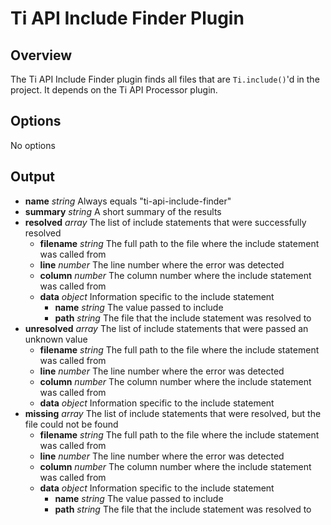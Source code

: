 Ti API Include Finder Plugin
============================

## Overview

The Ti API Include Finder plugin finds all files that are ```Ti.include()```'d in the project. It depends on the Ti API Processor plugin.

## Options

No options

## Output

* **name** _string_ Always equals "ti-api-include-finder"
* **summary** _string_ A short summary of the results
* **resolved** _array_ The list of include statements that were successfully resolved
	* **filename** _string_ The full path to the file where the include statement was called from
	* **line** _number_ The line number where the error was detected
	* **column** _number_ The column number where the include statement was called from
	* **data** _object_ Information specific to the include statement
		* **name** _string_ The value passed to include
		* **path** _string_ The file that the include statement was resolved to
* **unresolved** _array_ The list of include statements that were passed an unknown value
	* **filename** _string_ The full path to the file where the include statement was called from
	* **line** _number_ The line number where the error was detected
	* **column** _number_ The column number where the include statement was called from
	* **data** _object_ Information specific to the include statement
* **missing** _array_ The list of include statements that were resolved, but the file could not be found
	* **filename** _string_ The full path to the file where the include statement was called from
	* **line** _number_ The line number where the error was detected
	* **column** _number_ The column number where the include statement was called from
	* **data** _object_ Information specific to the include statement
		* **name** _string_ The value passed to include
		* **path** _string_ The file that the include statement was resolved to